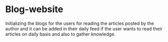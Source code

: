# Blog-website
Initializing the blogs for the users for reading the articles posted by the author and it can be added in their daily feed if the user wants to read their articles on daily basis and also to gather knowledge.
